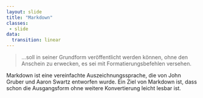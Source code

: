 ```yaml
---
layout: slide
title: "Markdown"
classes:
 - slide
data:
  transition: linear
---
```


> ...soll in seiner Grundform veröffentlicht werden können, ohne den Anschein zu erwecken, es sei mit Formatierungs&shy;befehlen versehen.

<aside markdown="1" class="notes">
Markdown ist eine vereinfachte Auszeichnungssprache, die von John Gruber und Aaron Swartz entworfen wurde. Ein Ziel von Markdown ist, dass schon die Ausgangsform ohne weitere Konvertierung leicht lesbar ist.
</aside>
